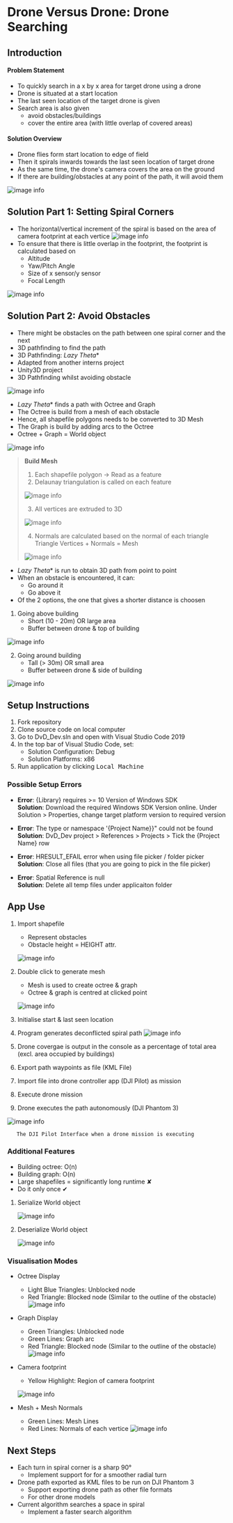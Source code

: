﻿# Drone Versus Drone: Drone Searching

## Introduction
#### Problem Statement
* To quickly search in a x by x area for target drone using a drone
* Drone is situated at a start location
* The last seen location of the target drone is given
* Search area is also given 
    * avoid obstacles/buildings
    * cover the entire area 
(with little overlap of covered areas)

#### Solution Overview
* Drone flies form start location to edge of field
* Then it spirals inwards towards the last seen location of target drone
*  As the same time, the drone's camera covers the area on the ground
*  If there are building/obstacles at any point of the path, it will avoid them

 ![image info](./docs/images/solution_overview.png)

## Solution Part 1: Setting Spiral Corners
* The horizontal/vertical increment of the spiral is based on the area of camera footprint at each vertice 
![image info](./docs/images/spiral_increment.png)
* To ensure that there is little overlap in the footprint,  the footprint is calculated based on
    * Altitude
    * Yaw/Pitch Angle
    * Size of x sensor/y sensor
    * Focal Length
    
![image info](./docs/images/camera_footprint.png)

## Solution Part 2: Avoid Obstacles
* There might be obstacles on the path between one spiral corner and the next
* 3D pathfinding to find the path
* 3D Pathfinding: *Lazy Theta**
* Adapted from another interns project
* Unity3D project
* 3D Pathfinding whilst avoiding obstacle

![image info](./docs/images/unity_pathfinding.gif)

* *Lazy Theta** finds a path with Octree and Graph 
* The Octree is build from a mesh of each obstacle
* Hence, all shapefile polygons needs to be converted to 3D Mesh
* The Graph is build by adding arcs to the Octree
* Octree + Graph = World object

![image info](./docs/images/pathfinding_components.png)


> **Build Mesh**
> 1. Each shapefile polygon → Read as a feature
> 2. Delaunay triangulation is called on each feature
> 
> ![image info](./docs/images/2d_mesh.png)
> 
> 3. All vertices are extruded to 3D
> 
> ![image info](./docs/images/3d_mesh.png)
> 
> 4. Normals are calculated based on the normal of each triangle
Triangle Vertices + Normals = Mesh
>
>![image info](./docs/images/mesh_normals.gif)

* *Lazy Theta** is run to obtain 3D path from point to point
* When an obstacle is encountered, it can:
  * Go around it
  * Go above it
 * Of the 2 options, the one that gives a shorter distance is choosen

1. Going above building
    * Short (10 - 20m) OR large area
    * Buffer between drone & top of building

![image info](./docs/images/going_above.png)

2. Going around building
    * Tall (> 30m) OR small area
    * Buffer between drone & side of building
    
![image info](./docs/images/going_around.png)

## Setup Instructions
1. Fork repository
2. Clone source code on local computer
3. Go to DvD_Dev.sln and open with Visual Studio Code 2019
4. In the top bar of Visual Studio Code, set:
    * Solution Configuration: Debug
    * Solution Platforms: x86
5. Run application by clicking <kbd>Local Machine</kbd>

### Possible Setup Errors
 * **Error**: \{Library\} requires >= 10 Version of Windows SDK
   <br />
    **Solution**: Download the required Windows SDK Version online. Under Solution > Properties, change target platform version to required version
 * **Error**: The type or namespace '\{Project Name}\}" could not be found
   <br />
    **Solution**: DvD_Dev project > References > Projects > Tick the \{Project Name\} row
* **Error**: HRESULT_EFAIL error when using file picker / folder picker
   <br />
    **Solution**: Close all files (that you are going to pick in the file picker)

* **Error**: Spatial Reference is null
   <br />
    **Solution**: Delete all temp files under applicaiton folder
                        
 

## App Use
1. Import shapefile
    * Represent obstacles
    * Obstacle height = HEIGHT attr.
    
   ![image info](./docs/images/import_shp.png)

2. Double click to generate mesh
   * Mesh is used to create octree & graph
   * Octree & graph is centred at clicked point
   
   ![image info](./docs/images/generate_mesh.png)

3. Initialise start & last seen location
4. Program generates deconflicted spiral path
    ![image info](./docs/images/initialise_loc.gif)

5. Drone covergae is output in the console as a percentage of total area (excl. area occupied by buildings)

5. Export path waypoints as file (KML File)
6. Import file into drone controller app (DJI Pilot) as mission
7. Execute drone mission 
8. Drone executes the path autonomously (DJI Phantom 3)

 ![image info](./docs/images/dji_pilot_ui.png)
       
       The DJI Pilot Interface when a drone mission is executing

### Additional Features
* Building octree: O(n)
* Building graph: O(n)
* Large shapefiles = significantly long runtime ✘
* Do it only once ✔

1. Serialize World object

    ![image info](./docs/images/serialize.gif)

2. Deserialize World object

    ![image info](./docs/images/deserialize.gif)

### Visualisation Modes
* Octree Display
    * Light Blue Triangles: Unblocked node
    * Red Triangle: Blocked node (Similar to the outline of the obstacle)
    ![image info](./docs/images/octree.gif)

* Graph Display
    * Green Triangles: Unblocked node
    * Green Lines: Graph arc
    * Red Triangle: Blocked node (Similar to the outline of the obstacle)
    ![image info](./docs/images/graph.gif)

* Camera footprint
    * Yellow Highlight: Region of camera footprint
    
    ![image info](./docs/images/footprint.png)

* Mesh + Mesh Normals
    * Green Lines: Mesh Lines
    * Red Lines: Normals of each vertice
    ![image info](./docs/images/mesh_normals.gif)

## Next Steps
* Each turn in spiral corner is a sharp 90°
    * Implement support for for a smoother radial turn
* Drone path exported as KML files to be run on DJI Phantom 3
  * Support exporting drone path as other file formats
  * For other drone models
* Current algorithm searches a space in spiral
  * Implement a faster search algorithm




